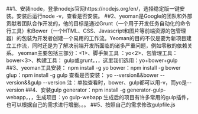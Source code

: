 ##1、安装node，登录nodejs官网https://nodejs.org/en/，选择稳定版一键安装。安装后运行node -v，查看是否安装。
##2、yeoman是Google的团队和外部贡献者团队合作开发的，他的目标是通过Grunt（一个用于开发任务自动化的命令行工具）和Bower（一个HTML、CSS、Javascript和图片等前端资源的包管理器）的包装为开发者创建一个易用的工作流。Yeoman的目的不仅是要为新项目建立工作流，同时还是为了解决前端开发所面临的诸多严重问题，例如零散的依赖关系。
yeoman主要包括三部分：<1>、脚手架工具 ：yo<2>、包管理工具：bower<3>、构建工具： gulp或grunt，，，这里我们选用：yo+bower+gulp
##3、yeoman工具安装：
npm install -g yo
bower：npm install -g bower
glup：npm install -g gulp
查看是否安装： yo --version&&bower --version&&gulp --version
注：单独查看时，bower、gulp都可以用-v，而yo是--version
##4、安装gulp generator：npm install -g generator-gulp-webapp，，，生成项目：yo gulp-webapp  生成后的项目有许多常用的gulp插件，也可以根据自己的需求进行增删。。。
##5、按照自己的需求修改gulpfile.js

